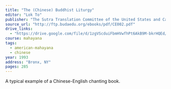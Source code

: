 ```yaml
---
title: "The (Chinese) Buddhist Liturgy"
editor: "Lok To"
publisher: "The Sutra Translation Committee of the United States and Canada"
source_url: "http://ftp.budaedu.org/ebooks/pdf/CE002.pdf"
drive_links:
  - "https://drive.google.com/file/d/1zgVScduiFbmHVwfhPt6AkB9M-bkrHQEd/view?usp=drivesdk"
course: mahayana
tags:
  - american-mahayana
  - chinese
year: 1993
address: "Bronx, NY"
pages: 285
---
```


A typical example of a Chinese-English chanting book.

